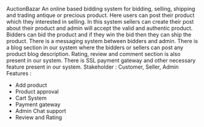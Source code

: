 AuctionBazar
An online based bidding system for bidding, selling, shipping and trading antique or precious product. Here users can post their product which they interested in selling.
In this system sellers can create their post about their product and admin will accept the valid and authentic product. Bidders can bid the product and if they win the bid then they can ship the product. There is a messaging system between bidders and admin. There is a blog section in our system where the bidders or sellers can post any product blog description. Rating, review and comment section is also present in our system. There is SSL payment gateway and other necessary feature present in our system.
Stakeholder : Customer, Seller, Admin
Features :
- Add product
- Product approval
- Cart System
- Payment gateway
- Admin Chat support
- Review and Rating
